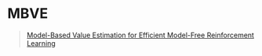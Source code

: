 # MBVE



> [Model-Based Value Estimation for Efficient Model-Free Reinforcement Learning](https://arxiv.org/abs/1803.00101)



